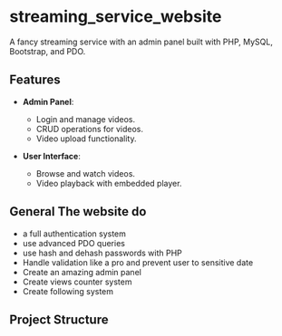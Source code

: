 # streaming_service_website


A fancy streaming service with an admin panel built with PHP, MySQL, Bootstrap, and PDO.

## Features

- **Admin Panel**:
  - Login and manage videos.
  - CRUD operations for videos.
  - Video upload functionality.

- **User Interface**:
  - Browse and watch videos.
  - Video playback with embedded player.
## General The website do
 - a full authentication system
 - use advanced PDO queries
 - use hash and dehash passwords with PHP
 -  Handle validation like a pro and prevent user to sensitive date
 - Create an amazing admin panel
 - Create views counter system
 - Create following system

## Project Structure

